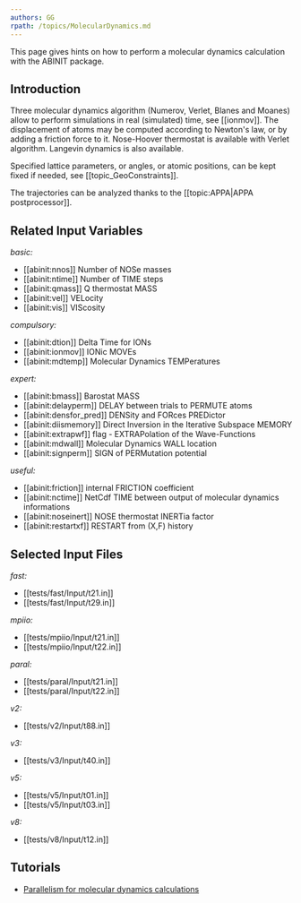 ```yaml
---
authors: GG
rpath: /topics/MolecularDynamics.md
---
```

<!--
This file is automatically generated by mksite.py. All changes will be lost.
Change the input yaml files or the python code
-->

This page gives hints on how to perform a molecular dynamics calculation with the ABINIT package.

## Introduction

Three molecular dynamics algorithm (Numerov, Verlet, Blanes and Moanes) allow
to perform simulations in real (simulated) time, see [[ionmov]]. The
displacement of atoms may be computed according to Newton's law, or by adding
a friction force to it. Nose-Hoover thermostat is available with Verlet
algorithm. Langevin dynamics is also available.

Specified lattice parameters, or angles, or atomic positions, can be kept
fixed if needed, see [[topic_GeoConstraints]].

The trajectories can be analyzed thanks to the [[topic:APPA|APPA
postprocessor]].



## Related Input Variables

*basic:*

- [[abinit:nnos]]  Number of NOSe masses
- [[abinit:ntime]]  Number of TIME steps
- [[abinit:qmass]]  Q thermostat MASS
- [[abinit:vel]]  VELocity
- [[abinit:vis]]  VIScosity
 
*compulsory:*

- [[abinit:dtion]]  Delta Time for IONs
- [[abinit:ionmov]]  IONic MOVEs
- [[abinit:mdtemp]]  Molecular Dynamics TEMPeratures
 
*expert:*

- [[abinit:bmass]]  Barostat MASS
- [[abinit:delayperm]]  DELAY between trials to PERMUTE atoms
- [[abinit:densfor_pred]]  DENSity and FORces PREDictor
- [[abinit:diismemory]]  Direct Inversion in the Iterative Subspace MEMORY
- [[abinit:extrapwf]]  flag - EXTRAPolation of the Wave-Functions
- [[abinit:mdwall]]  Molecular Dynamics WALL location
- [[abinit:signperm]]  SIGN of PERMutation potential
 
*useful:*

- [[abinit:friction]]  internal FRICTION coefficient
- [[abinit:nctime]]  NetCdf TIME between output of molecular dynamics informations
- [[abinit:noseinert]]  NOSE thermostat INERTia factor
- [[abinit:restartxf]]  RESTART from (X,F) history
 

## Selected Input Files

*fast:*

- [[tests/fast/Input/t21.in]]
- [[tests/fast/Input/t29.in]]
 
*mpiio:*

- [[tests/mpiio/Input/t21.in]]
- [[tests/mpiio/Input/t22.in]]
 
*paral:*

- [[tests/paral/Input/t21.in]]
- [[tests/paral/Input/t22.in]]
 
*v2:*

- [[tests/v2/Input/t88.in]]
 
*v3:*

- [[tests/v3/Input/t40.in]]
 
*v5:*

- [[tests/v5/Input/t01.in]]
- [[tests/v5/Input/t03.in]]
 
*v8:*

- [[tests/v8/Input/t12.in]]
 

## Tutorials

* [Parallelism for molecular dynamics calculations](../../tutorial/generated_files/lesson_paral_moldyn.html)

